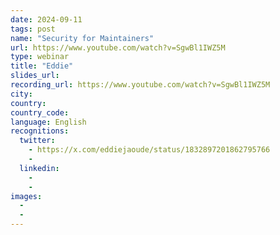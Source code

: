 ```yaml
---
date: 2024-09-11
tags: post
name: "Security for Maintainers"
url: https://www.youtube.com/watch?v=SgwBl1IWZ5M
type: webinar
title: "Eddie"
slides_url:
recording_url: https://www.youtube.com/watch?v=SgwBl1IWZ5M
city: 
country: 
country_code: 
language: English
recognitions:
  twitter:
    - https://x.com/eddiejaoude/status/1832897201862795766
    - 
  linkedin:
    - 
    - 
images:
  - 
  - 
---
```

